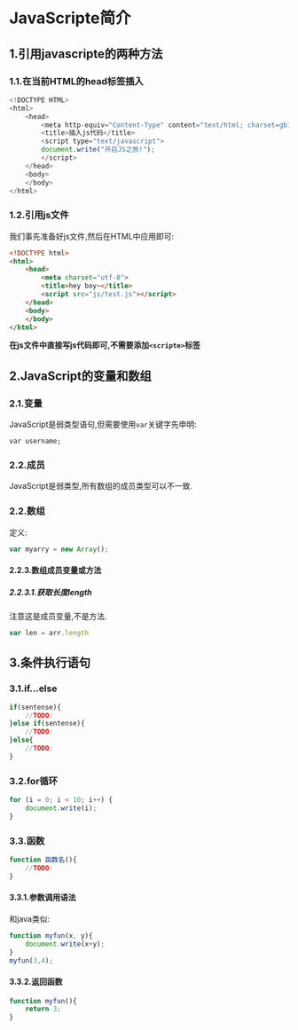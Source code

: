 # JavaScripte简介

## 1.引用javascripte的两种方法
### 1.1.在当前HTML的head标签插入
```js
<!DOCTYPE HTML>
<html>
    <head>
        <meta http-equiv="Content-Type" content="text/html; charset=gb18030">
        <title>插入js代码</title>
        <script type="text/javascript">
        document.write("开启JS之旅!");
        </script>
    </head>
    <body>
    </body>
</html>
```

### 1.2.引用js文件
我们事先准备好js文件,然后在HTML中应用即可:<br>
```HTML
<!DOCTYPE html>
<html>
    <head>
        <meta charset="utf-8">
        <title>hey boy~</title>
        <script src="js/test.js"></script>
    </head>
    <body>
    </body>
</html>
```
**在js文件中直接写js代码即可,不需要添加``<scripte>``标签**

## 2.JavaScript的变量和数组
### 2.1.变量
JavaScript是弱类型语句,但需要使用``var``关键字先申明:<br>
```
var username;
```
### 2.2.成员
JavaScript是弱类型,所有数组的成员类型可以不一致.<br>

### 2.2.数组
定义:<br>
```js
var myarry = new Array();
```

#### 2.2.3.数组成员变量或方法
##### 2.2.3.1.获取长度length
注意这是成员变量,不是方法.<br>
```js
var len = arr.length
```

## 3.条件执行语句
### 3.1.if...else

```js
if(sentense){
    //TODO:
}else if(sentense){
    //TODO:
}else{
    //TODO:
}
```

### 3.2.for循环
```js
for (i = 0; i < 10; i++) {
	document.write(i);
}
```

### 3.3.函数
```js
function 函数名(){
    //TODO:
}
```

#### 3.3.1.参数调用语法
和java类似:<br>
```js
function myfun(x, y){
    document.write(x+y);
}
myfun(3,4);
```

#### 3.3.2.返回函数
```js
function myfun(){
    return 3;
}
```